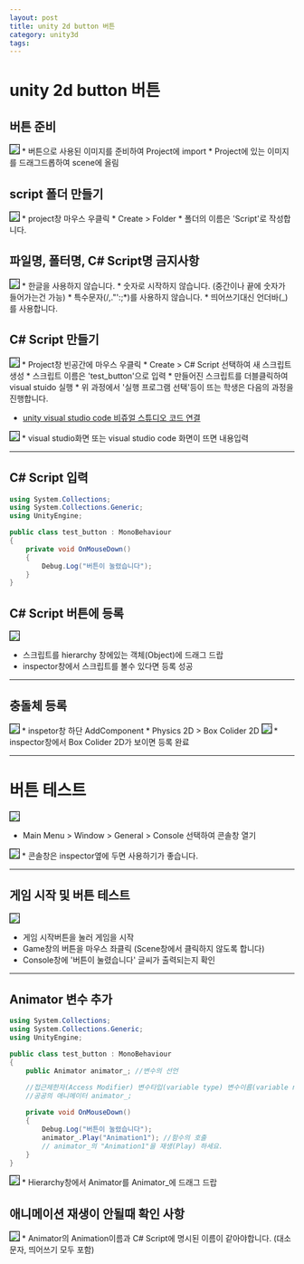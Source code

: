 ```yaml
---
layout: post
title: unity 2d button 버튼
category: unity3d
tags:
---
```


# unity 2d button 버튼

## 버튼 준비
<img style='border:solid 1px black;' src="https://image.onethelab.com/resized/1711001080.jpg" />
* 버튼으로 사용된 이미지를 준비하여 Project에 import
* Project에 있는 이미지를 드래그드롭하여 scene에 올림

## script 폴더 만들기
<img style='border:solid 1px black;' src="https://image.onethelab.com/resized/1711000726.jpg" />
* project창 마우스 우클릭
* Create > Folder
* 폴더의 이름은 'Script'로 작성합니다.

## 파일명, 폴터명, C# Script명 금지사항

<img style='border:solid 1px black;' src="https://image.onethelab.com/resized/1711000815.jpg" />
* 한글을 사용하지 않습니다.
* 숫자로 시작하지 않습니다. (중간이나 끝에 숫자가 들어가는건 가능)
* 특수문자(/,."':;*)를 사용하지 않습니다.
* 띄어쓰기대신 언더바(_)를 사용합니다.

## C# Script 만들기

<img style='border:solid 1px black;' src="https://image.onethelab.com/resized/1711001629.jpg" />
* Project창 빈공간에 마우스 우클릭
* Create > C# Script 선택하여 새 스크립트 생성
* 스크립트 이름은 'test_button'으로 입력
* 만들어진 스크립트를 더블클릭하여 visual stuido 실행
* 위 과정에서 '실행 프로그램 선택'등이 뜨는 학생은 다음의 과정을 진행합니다.

* [unity visual studio code 비쥬얼 스튜디오 코드 연결](/unity3d/2024/03/21/unity_vscode.html)

<img style='border:solid 1px black;' src="https://image.onethelab.com/resized/1711002275.jpg" />
* visual studio화면 또는 visual studio code 화면이 뜨면 내용입력

---

## C# Script 입력

```c#
using System.Collections;
using System.Collections.Generic;
using UnityEngine;

public class test_button : MonoBehaviour
{
    private void OnMouseDown()
    {
        Debug.Log("버튼이 눌렸습니다");
    }
}
```

## C# Script 버튼에 등록
<img style='border:solid 1px black;' src="https://image.onethelab.com/resized/1711002488.jpg" />

* 스크립트를 hierarchy 창에있는 객체(Object)에 드래그 드랍
* inspector창에서 스크립트를 볼수 있다면 등록 성공

---

## 충돌체 등록

<img style='border:solid 1px black;' src="https://image.onethelab.com/resized/1711003020.jpg" />
* inspetor창 하단 AddComponent
* Physics 2D > Box Colider 2D

<img style='border:solid 1px black;' src="https://image.onethelab.com/resized/1711003099.jpg" />
* inspector창에서 Box Colider 2D가 보이면 등록 완료

---

# 버튼 테스트
<img style='border:solid 1px black;' src="https://image.onethelab.com/resized/1711003176.jpg" />

* Main Menu > Window > General > Console 선택하여 콘솔창 열기

<img style='border:solid 1px black;' src="https://image.onethelab.com/resized/1711003269.jpg" />
* 콘솔창은 inspector옆에 두면 사용하기가 좋습니다.


---

## 게임 시작 및 버튼 테스트
<img style='border:solid 1px black;' src="https://image.onethelab.com/resized/1711003391.jpg" />

* 게임 시작버튼을 눌러 게임을 시작
* Game창의 버튼을 마우스 좌클릭 (Scene창에서 클릭하지 않도록 합니다)
* Console창에 '버튼이 눌렸습니다' 글씨가 출력되는지 확인

---

## Animator 변수 추가
```c#
using System.Collections;
using System.Collections.Generic;
using UnityEngine;

public class test_button : MonoBehaviour
{
    public Animator animator_; //변수의 선언

    //접근제한자(Access Modifier) 변수타입(variable type) 변수이름(variable name)
    //공공의 애니메이터 animator_;
    
    private void OnMouseDown()
    {
        Debug.Log("버튼이 눌렸습니다");
        animator_.Play("Animation1"); //함수의 호출
        // animator_의 "Animation1"을 재생(Play) 하세요.
    }
}
```


<img style='border:solid 1px black;' src="https://image.onethelab.com/resized/1711004242.jpg" />
* Hierarchy창에서 Animator를 Animator_에 드래그 드랍

## 애니메이션 재생이 안될때 확인 사항

<img style='border:solid 1px black;' src="https://image.onethelab.com/resized/1711004468.jpg" />
* Animator의 Animation이름과 C# Script에 명시된 이름이 같아야합니다. (대소문자, 띄어쓰기 모두 포함)